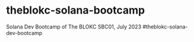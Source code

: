# theblokc-solana-bootcamp
Solana Dev Bootcamp of The BLOKC SBC01, July 2023
#theblokc-solana-dev-bootcamp
